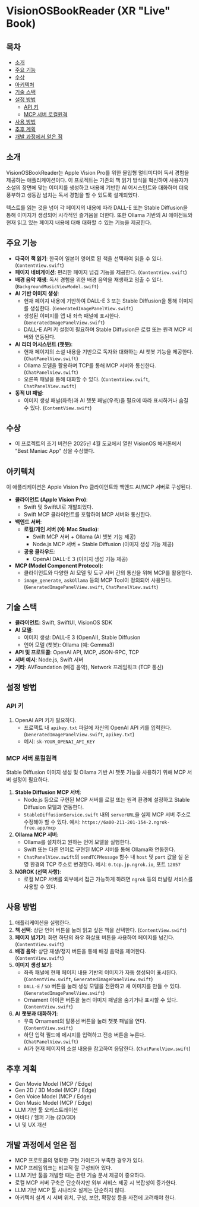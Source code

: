 # VisionOSBookReader (XR "Live" Book)

## 목차

* [소개](#소개)
* [주요 기능](#주요-기능)
* [수상](#수상)
* [아키텍처](#아키텍처)
* [기술 스택](#기술-스택)
* [설정 방법](#설정-방법)
  * [API 키](#api-키)
  * [MCP 서버 로컬원격](#mcp-서버-로컬원격)
* [사용 방법](#사용-방법)
* [추후 계획](#추후-계획)
* [개발 과정에서 얻은 점](#개발-과정에서-얻은-점)

## 소개

VisionOSBookReader는 Apple Vision Pro를 위한 몰입형 멀티미디어 독서 경험을 제공하는 애플리케이션이다. 이 프로젝트는 기존의 책 읽기 방식을 혁신하여 사용자가 소설의 장면에 맞는 이미지를 생성하고 내용에 기반한 AI 어시스턴트와 대화하며 더욱 풍부하고 생동감 넘치는 독서 경험을 할 수 있도록 설계되었다.

텍스트를 읽는 것을 넘어 각 페이지의 내용에 따라 DALL-E 또는 Stable Diffusion을 통해 이미지가 생성되어 시각적인 즐거움을 더한다. 또한 Ollama 기반의 AI 에이전트와 현재 읽고 있는 페이지 내용에 대해 대화할 수 있는 기능을 제공한다.

## 주요 기능

* **다국어 책 읽기**: 한국어 일본어 영어로 된 책을 선택하여 읽을 수 있다. (`ContentView.swift`)
* **페이지 네비게이션**: 편리한 페이지 넘김 기능을 제공한다. (`ContentView.swift`)
* **배경 음악 재생**: 독서 경험을 위한 배경 음악을 재생하고 멈출 수 있다. (`BackgroundMusicViewModel.swift`)
* **AI 기반 이미지 생성**:
    * 현재 페이지 내용에 기반하여 DALL-E 3 또는 Stable Diffusion을 통해 이미지를 생성한다. (`GeneratedImagePanelView.swift`)
    * 생성된 이미지를 앱 내 좌측 패널에 표시한다. (`GeneratedImagePanelView.swift`)
    * DALL-E API 키 설정이 필요하며 Stable Diffusion은 로컬 또는 원격 MCP 서버와 연동된다.
* **AI 리더 어시스턴트 (챗봇)**:
    * 현재 페이지의 소설 내용을 기반으로 독자와 대화하는 AI 챗봇 기능을 제공한다. (`ChatPanelView.swift`)
    * Ollama 모델을 활용하며 TCP를 통해 MCP 서버와 통신한다. (`ChatPanelView.swift`)
    * 오른쪽 패널을 통해 대화할 수 있다. (`ContentView.swift`, `ChatPanelView.swift`)
* **동적 UI 패널**:
    * 이미지 생성 패널(좌측)과 AI 챗봇 패널(우측)을 필요에 따라 표시하거나 숨길 수 있다. (`ContentView.swift`)

## 수상

* 이 프로젝트의 초기 버전은 2025년 4월 도쿄에서 열린 VisionOS 해커톤에서 "Best Maniac App" 상을 수상했다.

## 아키텍처

이 애플리케이션은 Apple Vision Pro 클라이언트와 백엔드 AI/MCP 서버로 구성된다.

* **클라이언트 (Apple Vision Pro)**:
    * Swift 및 SwiftUI로 개발되었다.
    * Swift MCP 클라이언트를 포함하여 MCP 서버와 통신한다.
* **백엔드 서버**:
    * **로컬/개인 서버 (예: Mac Studio)**:
        * Swift MCP 서버 + Ollama (AI 챗봇 기능 제공)
        * Node.js MCP 서버 + Stable Diffusion (이미지 생성 기능 제공)
    * **공용 클라우드**:
        * OpenAI DALL-E 3 (이미지 생성 기능 제공)
* **MCP (Model Component Protocol)**:
    * 클라이언트와 다양한 AI 모델 및 도구 서버 간의 통신을 위해 MCP를 활용한다.
    * `image_generate`, `askOllama` 등의 MCP Tool이 정의되어 사용된다. (`GeneratedImagePanelView.swift`, `ChatPanelView.swift`)

## 기술 스택

* **클라이언트**: Swift, SwiftUI, VisionOS SDK
* **AI 모델**:
    * 이미지 생성: DALL-E 3 (OpenAI), Stable Diffusion
    * 언어 모델 (챗봇): Ollama (예: Gemma3)
* **API 및 프로토콜**: OpenAI API, MCP, JSON-RPC, TCP
* **서버 예시**: Node.js, Swift 서버
* **기타**: AVFoundation (배경 음악), Network 프레임워크 (TCP 통신)

## 설정 방법

### API 키

1. OpenAI API 키가 필요하다.
    * 프로젝트 내 `apikey.txt` 파일에 자신의 OpenAI API 키를 입력한다. (`GeneratedImagePanelView.swift`, `apikey.txt`)
    * 예시: `sk-YOUR_OPENAI_API_KEY`

### MCP 서버 로컬원격

Stable Diffusion 이미지 생성 및 Ollama 기반 AI 챗봇 기능을 사용하기 위해 MCP 서버 설정이 필요하다.

1. **Stable Diffusion MCP 서버**:
    * Node.js 등으로 구현된 MCP 서버를 로컬 또는 원격 환경에 설정하고 Stable Diffusion 모델과 연동한다.
    * `StableDiffusionService.swift` 내의 `serverURL`을 실제 MCP 서버 주소로 수정해야 할 수 있다. 예시: `https://6a00-211-201-154-2.ngrok-free.app/mcp`
2. **Ollama MCP 서버**:
    * Ollama를 설치하고 원하는 언어 모델을 실행한다.
    * Swift 또는 다른 언어로 구현된 MCP 서버를 통해 Ollama와 연동한다.
    * `ChatPanelView.swift`의 `sendTCPMessage` 함수 내 `host` 및 `port` 값을 실 운영 환경의 TCP 주소로 변경한다. 예시: `0.tcp.jp.ngrok.io`, 포트 `12057`
3. **NGROK (선택 사항)**:
    * 로컬 MCP 서버를 외부에서 접근 가능하게 하려면 `ngrok` 등의 터널링 서비스를 사용할 수 있다.

## 사용 방법

1. 애플리케이션을 실행한다.
2. **책 선택**: 상단 언어 버튼을 눌러 읽고 싶은 책을 선택한다. (`ContentView.swift`)
3. **페이지 넘기기**: 화면 하단의 좌우 화살표 버튼을 사용하여 페이지를 넘긴다. (`ContentView.swift`)
4. **배경 음악**: 상단 재생/정지 버튼을 통해 배경 음악을 제어한다. (`ContentView.swift`)
5. **이미지 생성 보기**:
    * 좌측 패널에 현재 페이지 내용 기반의 이미지가 자동 생성되어 표시된다. (`ContentView.swift`, `GeneratedImagePanelView.swift`)
    * `DALL-E` / `SD` 버튼을 눌러 생성 모델을 전환하고 새 이미지를 만들 수 있다. (`GeneratedImagePanelView.swift`)
    * Ornament 아이콘 버튼을 눌러 이미지 패널을 숨기거나 표시할 수 있다. (`ContentView.swift`)
6. **AI 챗봇과 대화하기**:
    * 우측 Ornament의 말풍선 버튼을 눌러 챗봇 패널을 연다. (`ContentView.swift`)
    * 하단 입력 필드에 메시지를 입력하고 전송 버튼을 누른다. (`ChatPanelView.swift`)
    * AI가 현재 페이지의 소설 내용을 참고하여 응답한다. (`ChatPanelView.swift`)

## 추후 계획

* Gen Movie Model (MCP / Edge)
* Gen 2D / 3D Model (MCP / Edge)
* Gen Voice Model (MCP / Edge)
* Gen Music Model (MCP / Edge)
* LLM 기반 툴 오케스트레이션
* 아바타 / 헬퍼 기능 (2D/3D)
* UI 및 UX 개선

## 개발 과정에서 얻은 점

* MCP 프로토콜의 명확한 구현 가이드가 부족한 경우가 있다.
* MCP 프레임워크는 비교적 잘 구성되어 있다.
* LLM 기반 툴을 개발할 때는 관련 기술 문서 제공이 중요하다.
* 로컬 MCP 서버 구축은 단순하지만 외부 서비스 제공 시 복잡성이 증가한다.
* LLM 기반 MCP 툴 시나리오 설계는 단순하지 않다.
* 아키텍처 설계 시 서버 위치, 구성, 보안, 확장성 등을 사전에 고려해야 한다.
